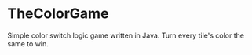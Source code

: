 # TheColorGame
Simple color switch logic game written in Java. Turn every tile's color the same to win.
